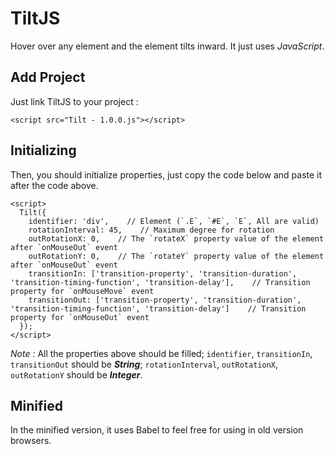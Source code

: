 # TiltJS

Hover over any element and the element tilts inward. It just uses *JavaScript*.

## Add Project

Just link TiltJS to your project :
```
<script src="Tilt - 1.0.0.js"></script>
```

## Initializing

Then, you should initialize properties, just copy the code below and paste it after the code above.
```
<script>
  Tilt({
    identifier: 'div',    // Element (`.E`, `#E`, `E`, All are valid)
    rotationInterval: 45,    // Maximum degree for rotation
    outRotationX: 0,    // The `rotateX` property value of the element after `onMouseOut` event 
    outRotationY: 0,    // The `rotateY` property value of the element after `onMouseOut` event 
    transitionIn: ['transition-property', 'transition-duration', 'transition-timing-function', 'transition-delay'],    // Transition property for `onMouseMove` event
    transitionOut: ['transition-property', 'transition-duration', 'transition-timing-function', 'transition-delay']    // Transition property for `onMouseOut` event
  });
</script>
```
*Note :* All the properties above should be filled; `identifier`, `transitionIn`, `transitionOut` should be ***String***; `rotationInterval`, `outRotationX`, `outRotationY` should be ***Integer***.

## Minified

In the minified version, it uses Babel to feel free for using in old version browsers.
